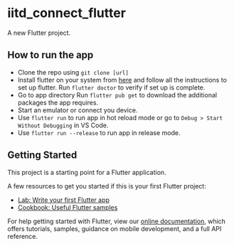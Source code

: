 # iitd_connect_flutter

A new Flutter project.

## How to run the app

- Clone the repo using `git clone [url]`
- Install flutter on your system from [here](https://flutter.dev/docs/get-started/install) and follow all the instructions to set up flutter. Run `flutter doctor` to verify if set up is complete.
- Go to app directory Run `flutter pub get` to download the additional packages the app requires.
- Start an emulator or connect you device.
- Use `flutter run` to run app in hot reload mode or go to `Debug > Start Without Debugging` in VS Code.
- Use `flutter run --release` to run app in release mode.

## Getting Started

This project is a starting point for a Flutter application.

A few resources to get you started if this is your first Flutter project:

- [Lab: Write your first Flutter app](https://flutter.dev/docs/get-started/codelab)
- [Cookbook: Useful Flutter samples](https://flutter.dev/docs/cookbook)

For help getting started with Flutter, view our 
[online documentation](https://flutter.dev/docs), which offers tutorials, 
samples, guidance on mobile development, and a full API reference.

